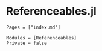 # Referenceables.jl

```@index
Pages = ["index.md"]
```

```@autodocs
Modules = [Referenceables]
Private = false
```

